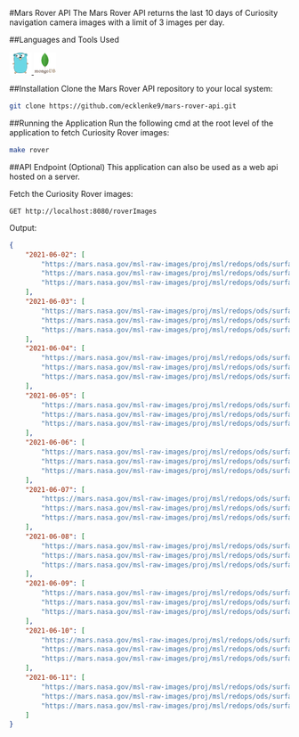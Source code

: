 #Mars Rover API
The Mars Rover API returns the last 10 days of Curiosity 
navigation camera images with a limit of 3 images per day.

##Languages and Tools Used
<p align="left"> <a href="https://golang.org" target="_blank"> <img src="https://raw.githubusercontent.com/devicons/devicon/master/icons/go/go-original.svg" alt="go" width="40" height="40"/> </a> <a href="https://www.mongodb.com/" target="_blank"> <img src="https://raw.githubusercontent.com/devicons/devicon/master/icons/mongodb/mongodb-original-wordmark.svg" alt="mongodb" width="40" height="40"/> </a> </p>

##Installation
Clone the Mars Rover API repository to your local system:

```sh 
git clone https://github.com/ecklenke9/mars-rover-api.git
```

##Running the Application
Run the following cmd at the root level of the application to fetch 
Curiosity Rover images:

```sh 
make rover
```

##API Endpoint (Optional)
This application can also be used as a web api hosted on a server.

Fetch the Curiosity Rover images:

```http request
GET http://localhost:8080/roverImages
```

Output:

```json
{
    "2021-06-02": [
        "https://mars.nasa.gov/msl-raw-images/proj/msl/redops/ods/surface/sol/03136/opgs/edr/fcam/FLB_675895467EDR_F0880804FHAZ00318M_.JPG",
        "https://mars.nasa.gov/msl-raw-images/proj/msl/redops/ods/surface/sol/03136/opgs/edr/fcam/FRB_675895467EDR_F0880804FHAZ00318M_.JPG",
        "https://mars.nasa.gov/msl-raw-images/proj/msl/redops/ods/surface/sol/03136/opgs/edr/fcam/FLB_675895220EDR_D0880798TRAV15030M_.JPG"
    ],
    "2021-06-03": [
        "https://mars.nasa.gov/msl-raw-images/proj/msl/redops/ods/surface/sol/03137/opgs/edr/fcam/FLB_675980024EDR_F0880804FHAZ00341M_.JPG",
        "https://mars.nasa.gov/msl-raw-images/proj/msl/redops/ods/surface/sol/03137/opgs/edr/fcam/FRB_675980024EDR_F0880804FHAZ00341M_.JPG",
        "https://mars.nasa.gov/msl-raw-images/proj/msl/redops/ods/surface/sol/03137/opgs/edr/rcam/RRB_675980058EDR_F0880804RHAZ00341M_.JPG"
    ],
    "2021-06-04": [
        "https://mars.nasa.gov/msl-raw-images/proj/msl/redops/ods/surface/sol/03138/opgs/edr/fcam/FLB_676075087EDR_F0881230FHAZ00302M_.JPG",
        "https://mars.nasa.gov/msl-raw-images/proj/msl/redops/ods/surface/sol/03138/opgs/edr/fcam/FRB_676075087EDR_F0881230FHAZ00302M_.JPG",
        "https://mars.nasa.gov/msl-raw-images/proj/msl/redops/ods/surface/sol/03138/opgs/edr/rcam/RLB_676075208EDR_F0881230RHAZ00311M_.JPG"
    ],
    "2021-06-05": [
        "https://mars.nasa.gov/msl-raw-images/proj/msl/redops/ods/surface/sol/03139/opgs/edr/fcam/FLB_676170830EDR_F0881230FHAZ00337M_.JPG",
        "https://mars.nasa.gov/msl-raw-images/proj/msl/redops/ods/surface/sol/03139/opgs/edr/fcam/FRB_676170830EDR_F0881230FHAZ00337M_.JPG",
        "https://mars.nasa.gov/msl-raw-images/proj/msl/redops/ods/surface/sol/03139/opgs/edr/fcam/FLB_676170699EDR_F0881230FHAZ00206M_.JPG"
    ],
    "2021-06-06": [
        "https://mars.nasa.gov/msl-raw-images/proj/msl/redops/ods/surface/sol/03140/opgs/edr/fcam/FLB_676252514EDR_F0881734FHAZ00302M_.JPG",
        "https://mars.nasa.gov/msl-raw-images/proj/msl/redops/ods/surface/sol/03140/opgs/edr/fcam/FRB_676252514EDR_F0881734FHAZ00302M_.JPG",
        "https://mars.nasa.gov/msl-raw-images/proj/msl/redops/ods/surface/sol/03140/opgs/edr/fcam/FLB_676239866EDR_F0881230FHAZ00236M_.JPG"
    ],
    "2021-06-07": [
        "https://mars.nasa.gov/msl-raw-images/proj/msl/redops/ods/surface/sol/03141/opgs/edr/fcam/FLB_676335807EDR_F0881734FHAZ00341M_.JPG",
        "https://mars.nasa.gov/msl-raw-images/proj/msl/redops/ods/surface/sol/03141/opgs/edr/fcam/FRB_676335807EDR_F0881734FHAZ00341M_.JPG",
        "https://mars.nasa.gov/msl-raw-images/proj/msl/redops/ods/surface/sol/03141/opgs/edr/rcam/RRB_676335841EDR_F0881734RHAZ00341M_.JPG"
    ],
    "2021-06-08": [
        "https://mars.nasa.gov/msl-raw-images/proj/msl/redops/ods/surface/sol/03142/opgs/edr/fcam/FLB_676437875EDR_F0881734FHAZ00337M_.JPG",
        "https://mars.nasa.gov/msl-raw-images/proj/msl/redops/ods/surface/sol/03142/opgs/edr/fcam/FRB_676437875EDR_F0881734FHAZ00337M_.JPG",
        "https://mars.nasa.gov/msl-raw-images/proj/msl/redops/ods/surface/sol/03142/opgs/edr/fcam/FLB_676437744EDR_F0881734FHAZ00206M_.JPG"
    ],
    "2021-06-09": [
        "https://mars.nasa.gov/msl-raw-images/proj/msl/redops/ods/surface/sol/03145/opgs/edr/fcam/FLB_676696218EDR_F0882422FHAZ00302M_.JPG",
        "https://mars.nasa.gov/msl-raw-images/proj/msl/redops/ods/surface/sol/03145/opgs/edr/fcam/FRB_676696218EDR_F0882422FHAZ00302M_.JPG",
        "https://mars.nasa.gov/msl-raw-images/proj/msl/redops/ods/surface/sol/03145/opgs/edr/fcam/FLB_676681070EDR_F0882130FHAZ00236M_.JPG"
    ],
    "2021-06-10": [
        "https://mars.nasa.gov/msl-raw-images/proj/msl/redops/ods/surface/sol/03145/opgs/edr/fcam/FLB_676696218EDR_F0882422FHAZ00302M_.JPG",
        "https://mars.nasa.gov/msl-raw-images/proj/msl/redops/ods/surface/sol/03145/opgs/edr/fcam/FRB_676696218EDR_F0882422FHAZ00302M_.JPG",
        "https://mars.nasa.gov/msl-raw-images/proj/msl/redops/ods/surface/sol/03145/opgs/edr/fcam/FLB_676681070EDR_F0882130FHAZ00236M_.JPG"
    ],
    "2021-06-11": [
        "https://mars.nasa.gov/msl-raw-images/proj/msl/redops/ods/surface/sol/03145/opgs/edr/fcam/FLB_676696218EDR_F0882422FHAZ00302M_.JPG",
        "https://mars.nasa.gov/msl-raw-images/proj/msl/redops/ods/surface/sol/03145/opgs/edr/fcam/FRB_676696218EDR_F0882422FHAZ00302M_.JPG",
        "https://mars.nasa.gov/msl-raw-images/proj/msl/redops/ods/surface/sol/03145/opgs/edr/fcam/FLB_676681070EDR_F0882130FHAZ00236M_.JPG"
    ]
}
```
